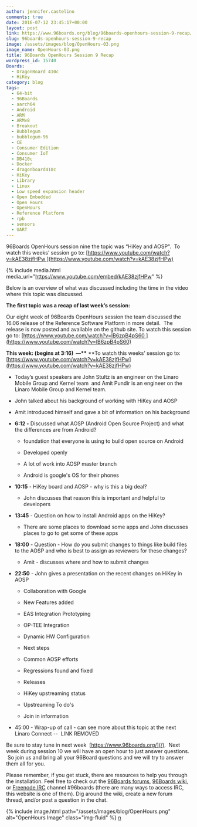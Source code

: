 ```yaml
---
author: jennifer.castelino
comments: true
date: 2016-07-12 23:45:17+00:00
layout: post
link: https://www.96boards.org/blog/96boards-openhours-session-9-recap/
slug: 96boards-openhours-session-9-recap
image: /assets/images/blog/OpenHours-03.png
image_name: OpenHours-03.png
title: 96Boards OpenHours Session 9 Recap
wordpress_id: 15740
Boards:
  - DragonBoard 410c
  - HiKey
category: blog
tags:
  - 64-bit
  - 96Boards
  - aarch64
  - Android
  - ARM
  - ARMv8
  - Breakout
  - Bubblegum
  - bubblegum-96
  - CE
  - Consumer Edition
  - Consumer IoT
  - DB410c
  - Docker
  - dragonboard410c
  - HiKey
  - Library
  - Linux
  - Low speed expansion header
  - Open Embedded
  - Open Hours
  - OpenHours
  - Reference Platform
  - rpb
  - sensors
  - UART
---
```


96Boards OpenHours session nine the topic was “HiKey and AOSP".  To watch this weeks’ session go to: [https://www.youtube.com/watch?v=kAE38zjfHPw ](https://www.youtube.com/watch?v=kAE38zjfHPw)

{% include media.html media_url="https://www.youtube.com/embed/kAE38zjfHPw" %}

Below is an overview of what was discussed including the time in the video where this topic was discussed.

**The first topic was a recap of last week’s session:**

Our eight week of 96Boards OpenHours session the team discussed the 16.06 release of the Reference Software Platform in more detail.  The release is now posted and available on the github site. To watch this session go to: [https://www.youtube.com/watch?v=lB6zpB4pS60 ](https://www.youtube.com/watch?v=lB6zpB4pS60)

**This week: (begins at 3:16)  —\*\*** \*\*To watch this weeks’ session go to:  [https://www.youtube.com/watch?v=kAE38zjfHPw](https://www.youtube.com/watch?v=kAE38zjfHPw)

- Today’s guest speakers are John Stultz is an engineer on the Linaro Mobile Group and Kernel team  and Amit Pundir is an engineer on the Linaro Mobile Group and Kernel team.

- John talked about his background of working with HiKey and AOSP

- Amit introduced himself and gave a bit of information on his background

- **6:12 -** Discussed what AOSP (Android Open Source Project) and what the differences are from Android?

  - foundation that everyone is using to build open source on Android

  - Developed openly

  - A lot of work into AOSP master branch

  - Android is google's OS for their phones

- **10:15** - HiKey board and AOSP - why is this a big deal?

  - John discusses that reason this is important and helpful to developers

- **13:45** - Question on how to install Android apps on the HiKey?

  - There are some places to download some apps and John discusses places to go to get some of these apps

- **18:00** - Question - How do you submit changes to things like build files to the AOSP and who is best to assign as reviewers for these changes?

  - Amit - discusses where and how to submit changes

- **22:50** - John gives a presentation on the recent changes on HiKey in AOSP

  - Collaboration with Google

  - New Features added

  - EAS Integration Prototyping

  - OP-TEE Integration

  - Dynamic HW Configuration

  - Next steps

  - Common AOSP efforts

  - Regressions found and fixed

  - Releases

  - HiKey upstreaming status

  - Upstreaming To do's

  - Join in information

- 45:00 - Wrap-up of call - can see more about this topic at the next Linaro Connect --  LINK REMOVED

Be sure to stay tune in next week  [https://www.96boards.org/](/).  Next week during session 10 we will have an open hour to just answer questions.  So join us and bring all your 96Board questions and we will try to answer them all for you.

Please remember, if you get stuck, there are resources to help you through the installation. Feel free to check out the [96Boards forums](https://discuss.96boards.org/), [96Boards wiki](https://github.com/96boards/documentation/wiki), or [Freenode IRC](http://webchat.freenode.net/?channels=%2396boards) channel #96boards (there are many ways to access IRC, this website is one of them). Dig around the wiki, create a new forum thread, and/or post a question in the chat.

{% include image.html path="/assets/images/blog/OpenHours.png" alt="OpenHours Image" class="img-fluid" %}
[n](/blog/installing-docker-aarch64-96boards-ce/)
